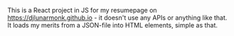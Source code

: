 This is a React project in JS for my resumepage on https://djlunarmonk.github.io - it doesn't use any APIs or anything like that. It loads my merits from a JSON-file into HTML elements, simple as that.
